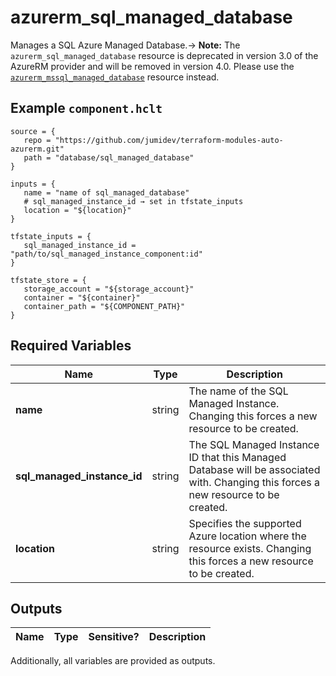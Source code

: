 # azurerm_sql_managed_database

Manages a SQL Azure Managed Database.-> **Note:** The `azurerm_sql_managed_database` resource is deprecated in version 3.0 of the AzureRM provider and will be removed in version 4.0. Please use the [`azurerm_mssql_managed_database`](https://registry.terraform.io/providers/hashicorp/azurerm/latest/docs/resources/mssql_managed_database) resource instead.

## Example `component.hclt`

```hcl
source = {
   repo = "https://github.com/jumidev/terraform-modules-auto-azurerm.git" 
   path = "database/sql_managed_database" 
}

inputs = {
   name = "name of sql_managed_database" 
   # sql_managed_instance_id → set in tfstate_inputs
   location = "${location}" 
}

tfstate_inputs = {
   sql_managed_instance_id = "path/to/sql_managed_instance_component:id" 
}

tfstate_store = {
   storage_account = "${storage_account}" 
   container = "${container}" 
   container_path = "${COMPONENT_PATH}" 
}

```

## Required Variables

| Name | Type |  Description |
| ---- | --------- |  ----------- |
| **name** | string |  The name of the SQL Managed Instance. Changing this forces a new resource to be created. | 
| **sql_managed_instance_id** | string |  The SQL Managed Instance ID that this Managed Database will be associated with. Changing this forces a new resource to be created. | 
| **location** | string |  Specifies the supported Azure location where the resource exists. Changing this forces a new resource to be created. | 



## Outputs

| Name | Type | Sensitive? | Description |
| ---- | ---- | --------- | --------- |

Additionally, all variables are provided as outputs.
